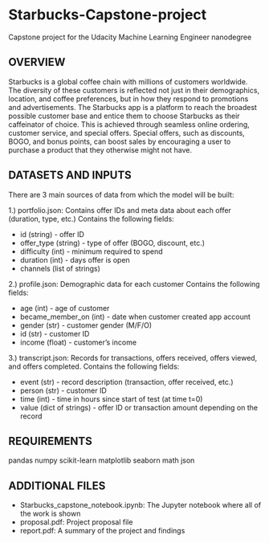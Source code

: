# Starbucks-Capstone-project
Capstone project for the Udacity Machine Learning Engineer nanodegree


## OVERVIEW

Starbucks is a global coffee chain with millions of customers worldwide. The diversity of these customers is reflected not just in their demographics, location, and coffee preferences, but in how they respond to promotions and advertisements. The Starbucks app is a platform to reach the broadest possible customer base and entice them to choose Starbucks as their caffeinator of choice. This is achieved through seamless online ordering, customer service, and special offers. Special offers, such as discounts, BOGO, and bonus points, can boost sales by encouraging a user to purchase a product that they otherwise might not have.

## DATASETS AND INPUTS

There are 3 main sources of data from which the model will be built:

 1.)  portfolio.json: Contains offer IDs and meta data about each offer (duration, type, etc.)
      Contains the following fields: 
   * id (string) - offer ID
   * offer_type (string) - type of offer (BOGO, discount, etc.)
   * difficulty (int) - minimum required to spend
   * duration (int) - days offer is open
   * channels (list of strings)

2.) profile.json: Demographic data for each customer
    Contains the following fields:
   * age (int) - age of customer
   * became_member_on (int) - date when customer created app account
   * gender (str) - customer gender (M/F/O)
   * id (str) - customer ID
   * income (float) - customer’s income

3.) transcript.json: Records for transactions, offers received, offers viewed, and offers completed. 
    Contains the following fields:
   * event (str) - record description (transaction, offer received, etc.)
   * person (str) - customer ID
   * time (int) - time in hours since start of test (at time t=0)
   * value (dict of strings) - offer ID or transaction amount depending on the record


## REQUIREMENTS
pandas
numpy
scikit-learn
matplotlib
seaborn
math
json

## ADDITIONAL FILES
* Starbucks_capstone_notebook.ipynb: The Jupyter notebook where all of the work is shown
* proposal.pdf: Project proposal file
* report.pdf: A summary of the project and findings
